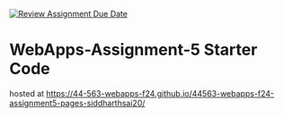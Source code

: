 [![Review Assignment Due Date](https://classroom.github.com/assets/deadline-readme-button-22041afd0340ce965d47ae6ef1cefeee28c7c493a6346c4f15d667ab976d596c.svg)](https://classroom.github.com/a/Fgj5xuSQ)
# WebApps-Assignment-5 Starter Code
hosted at  https://44-563-webapps-f24.github.io/44563-webapps-f24-assignment5-pages-siddharthsai20/
